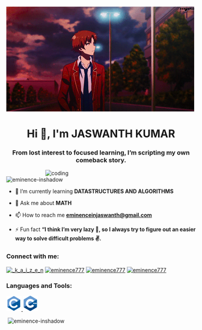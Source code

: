 ![logo](https://github.com/Eminence-InShadow/Eminence-InShadow/blob/main/banner.gif)

<h1 align="center">Hi 👋, I'm JASWANTH KUMAR</h1>
<h3 align="center">From lost interest to focused learning, I’m scripting my own comeback story.</h3>
<img align="right" alt="coding" width="400" src="https://i.gifer.com/Cwgf.gif">
<p align="left"> <img src="https://komarev.com/ghpvc/?username=eminence-inshadow&label=Profile%20views&color=0e75b6&style=flat" alt="eminence-inshadow" /> </p>

- 🌱 I’m currently learning **DATASTRUCTURES AND ALGORITHMS**

- 💬 Ask me about **MATH**

- 📫 How to reach me **eminenceinjaswanth@gmail.com**

- ⚡ Fun fact **“I think I’m very lazy 🥱, so I always try to figure out an easier way to solve difficult problems ✌️.**

<h3 align="left">Connect with me:</h3>
<p align="left">
<a href="https://instagram.com/_k_a_i_z_e_n" target="blank"><img align="center" src="https://raw.githubusercontent.com/rahuldkjain/github-profile-readme-generator/master/src/images/icons/Social/instagram.svg" alt="_k_a_i_z_e_n" height="30" width="40" /></a>
<a href="https://www.codechef.com/users/eminence777" target="blank"><img align="center" src="https://cdn.jsdelivr.net/npm/simple-icons@3.1.0/icons/codechef.svg" alt="eminence777" height="30" width="40" /></a>
<a href="https://codeforces.com/profile/eminence777" target="blank"><img align="center" src="https://raw.githubusercontent.com/rahuldkjain/github-profile-readme-generator/master/src/images/icons/Social/codeforces.svg" alt="eminence777" height="30" width="40" /></a>
<a href="https://www.leetcode.com/eminence777" target="blank"><img align="center" src="https://raw.githubusercontent.com/rahuldkjain/github-profile-readme-generator/master/src/images/icons/Social/leet-code.svg" alt="eminence777" height="30" width="40" /></a>
</p>

<h3 align="left">Languages and Tools:</h3>
<p align="left"> <a href="https://www.cprogramming.com/" target="_blank" rel="noreferrer"> <img src="https://raw.githubusercontent.com/devicons/devicon/master/icons/c/c-original.svg" alt="c" width="40" height="40"/> </a> <a href="https://www.w3schools.com/cpp/" target="_blank" rel="noreferrer"> <img src="https://raw.githubusercontent.com/devicons/devicon/master/icons/cplusplus/cplusplus-original.svg" alt="cplusplus" width="40" height="40"/> </a> </p>

<p>&nbsp;<img align="center" src="https://github-readme-stats.vercel.app/api?username=eminence-inshadow&show_icons=true&locale=en" alt="eminence-inshadow" /></p>

